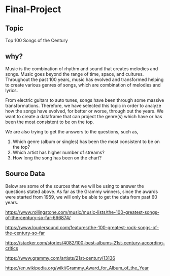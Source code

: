 # Final-Project

## Topic

Top 100 Songs of the Century

## why?

Music is the combination of rhythm and sound that creates melodies and songs.
Music goes beyond the range of time, space, and cultures. Throughout the past 100 years, music has evolved and transformed helping to create various genres of songs, which are combination
of melodies and lyrics. 

From electric guitars to auto tunes, songs have been through some massive transformations. Therefore, we have selected this topic in order to analyze how the songs have evolved, for better or worse, through out the years. We want to create a dataframe that can project the genre(s) which have or has 
been the most consistent to be on the top.

We are also trying to get the answers to the questions, such as, 

1. Which genre (album or singles) has been the most consistent to be on the top?
2. Which artist has higher number of streams?
3. How long the song has been on the chart?

## Source Data
Below are some of the sources that we will be using to answer the questions stated above.
As far as the Grammy winners, since the awards were started from 1959, we will only be able to get the data from past 60 years.

https://www.rollingstone.com/music/music-lists/the-100-greatest-songs-of-the-century-so-far-666874/

https://www.loudersound.com/features/the-100-greatest-rock-songs-of-the-century-so-far

https://stacker.com/stories/4082/100-best-albums-21st-century-according-critics

https://www.grammy.com/artists/21st-century/13136

https://en.wikipedia.org/wiki/Grammy_Award_for_Album_of_the_Year
